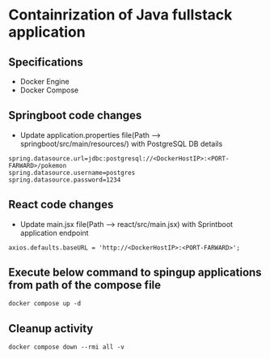 # Containrization of Java fullstack application
## Specifications
- Docker Engine
- Docker Compose

## Springboot code changes
- Update application.properties file(Path --> springboot/src/main/resources/) with PostgreSQL DB details
```
spring.datasource.url=jdbc:postgresql://<DockerHostIP>:<PORT-FARWARD>/pokemon
spring.datasource.username=postgres
spring.datasource.password=1234
```

## React code changes
- Update main.jsx file(Path --> react/src/main.jsx) with Sprintboot application endpoint
```
axios.defaults.baseURL = 'http://<DockerHostIP>:<PORT-FARWARD>';
```

## Execute below command to spingup applications from path of the compose file
```
docker compose up -d
```

## Cleanup activity
```
docker compose down --rmi all -v
```
